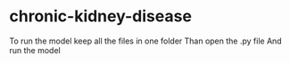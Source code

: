 # chronic-kidney-disease
To run the model keep all the files in one folder 
Than open  the .py file
And run the model
